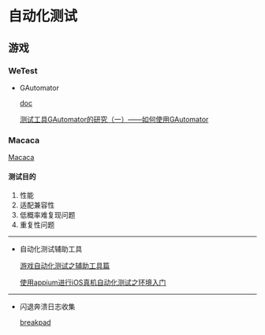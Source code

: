# 自动化测试



## 游戏

### WeTest

* GAutomator

  [doc](https://wetest.qq.com/help/documentation/10105.html)

  [测试工具GAutomator的研究（一）——如何使用GAutomator](https://blog.csdn.net/Terie/article/details/102497124)



### Macaca

[Macaca](https://macacajs.github.io/)





#### 测试目的

1. 性能
2. 适配兼容性
3. 低概率难复现问题
4. 重复性问题



---



* 自动化测试辅助工具

  [游戏自动化测试之辅助工具篇](http://jianbing.github.io/2016/06/13/game-test-automation-1/)
  
  [使用appium进行iOS真机自动化测试之环境入门](https://gysxl.github.io/2018/05/02/%E4%BD%BF%E7%94%A8appium%E8%BF%9B%E8%A1%8CiOS%E7%9C%9F%E6%9C%BA%E8%87%AA%E5%8A%A8%E5%8C%96%E6%B5%8B%E8%AF%95%E4%B9%8B%E7%8E%AF%E5%A2%83%E5%85%A5%E9%97%A8/)





---



* 闪退奔溃日志收集

  [breakpad]()

  

